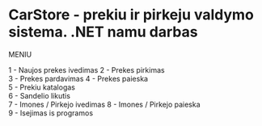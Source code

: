 # CarStore - prekiu ir pirkeju valdymo sistema. .NET namu darbas

MENIU

1 - Naujos prekes ivedimas
2 - Prekes pirkimas               
3 - Prekes pardavimas 
4 - Prekes paieska             
5 - Prekiu katalogas    
6 - Sandelio likutis    
7 - Imones / Pirkejo ivedimas 
8 - Imones / Pirkejo paieska  
9 - Isejimas is programos
